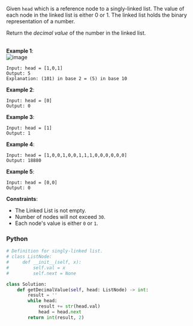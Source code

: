 Given `head` which is a reference node to a singly-linked list. The value of each node in the linked list is either 0 or 1. The linked list holds the binary representation of a number.<br>

Return the *decimal value* of the number in the linked list.<br><br>

 

**Example 1**:<br>
![image](https://i.imgur.com/dtsdLGC.png)<br>
```
Input: head = [1,0,1]
Output: 5
Explanation: (101) in base 2 = (5) in base 10
```
**Example 2**:<br>
```
Input: head = [0]
Output: 0
```
**Example 3**:<br>
```
Input: head = [1]
Output: 1
```
**Example 4**:<br>
```
Input: head = [1,0,0,1,0,0,1,1,1,0,0,0,0,0,0]
Output: 18880
```
**Example 5**:<br>
```
Input: head = [0,0]
Output: 0
```
**Constraints**:<br>
* The Linked List is not empty.<br>
* Number of nodes will not exceed `30`.<br>
* Each node's value is either `0` or `1`.<br>


### Python
```python
# Definition for singly-linked list.
# class ListNode:
#     def __init__(self, x):
#         self.val = x
#         self.next = None

class Solution:
    def getDecimalValue(self, head: ListNode) -> int:
        result = ''
        while head:
            result += str(head.val)
            head = head.next
        return int(result, 2)
```
